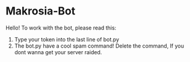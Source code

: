 # Makrosia-Bot
Hello! To work with the bot, please read this:
1. Type your token into the last line of bot.py
2. The bot.py have a cool spam command! Delete the command, If you dont wanna get your server raided.
